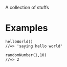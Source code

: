 A collection of stuffs

# Examples

```
helloWorld()
//=> 'saying hello world'
```

```
randomNumber(1,10)
//=> 2
``` 
